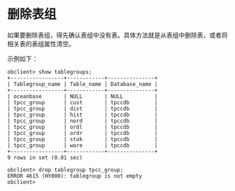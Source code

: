 删除表组 
=========================



如果要删除表组，得先确认表组中没有表。具体方法就是从表组中删除表，或者将相关表的表组属性清空。

示例如下：

    obclient> show tablegroups;
    +-----------------+------------+---------------+
    | Tablegroup_name | Table_name | Database_name |
    +-----------------+------------+---------------+
    | oceanbase       | NULL       | NULL          |
    | tpcc_group      | cust       | tpccdb        |
    | tpcc_group      | dist       | tpccdb        |
    | tpcc_group      | hist       | tpccdb        |
    | tpcc_group      | nord       | tpccdb        |
    | tpcc_group      | ordl       | tpccdb        |
    | tpcc_group      | ordr       | tpccdb        |
    | tpcc_group      | stok       | tpccdb        |
    | tpcc_group      | ware       | tpccdb        |
    +-----------------+------------+---------------+
    9 rows in set (0.01 sec)
    
    obclient> drop tablegroup tpcc_group;
    ERROR 4615 (HY000): tablegroup is not empty
    obclient>


